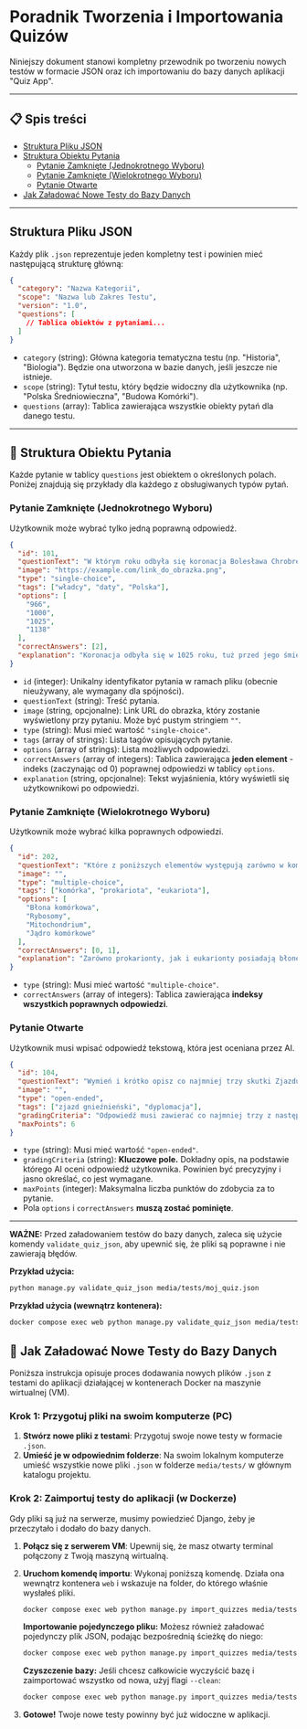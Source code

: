 # Poradnik Tworzenia i Importowania Quizów

Niniejszy dokument stanowi kompletny przewodnik po tworzeniu nowych testów w formacie JSON oraz ich importowaniu do bazy danych aplikacji "Quiz App".

---

## 📋 Spis treści

- [Struktura Pliku JSON](#-struktura-pliku-json)
- [Struktura Obiektu Pytania](#-struktura-obiektu-pytania)
  - [Pytanie Zamknięte (Jednokrotnego Wyboru)](#pytanie-zamknięte-jednokrotnego-wyboru)
  - [Pytanie Zamknięte (Wielokrotnego Wyboru)](#pytanie-zamknięte-wielokrotnego-wyboru)
  - [Pytanie Otwarte](#pytanie-otwarte)
- [Jak Załadować Nowe Testy do Bazy Danych](#-jak-załadować-nowe-testy-do-bazy-danych)

---

## Struktura Pliku JSON

Każdy plik `.json` reprezentuje jeden kompletny test i powinien mieć następującą strukturę główną:

```json
{
  "category": "Nazwa Kategorii",
  "scope": "Nazwa lub Zakres Testu",
  "version": "1.0",
  "questions": [
    // Tablica obiektów z pytaniami...
  ]
}
```

-   `category` (string): Główna kategoria tematyczna testu (np. "Historia", "Biologia"). Będzie ona utworzona w bazie danych, jeśli jeszcze nie istnieje.
-   `scope` (string): Tytuł testu, który będzie widoczny dla użytkownika (np. "Polska Średniowieczna", "Budowa Komórki").
-   `questions` (array): Tablica zawierająca wszystkie obiekty pytań dla danego testu.

---

## 📝 Struktura Obiektu Pytania

Każde pytanie w tablicy `questions` jest obiektem o określonych polach. Poniżej znajdują się przykłady dla każdego z obsługiwanych typów pytań.

### Pytanie Zamknięte (Jednokrotnego Wyboru)

Użytkownik może wybrać tylko jedną poprawną odpowiedź.

```json
{
  "id": 101,
  "questionText": "W którym roku odbyła się koronacja Bolesława Chrobrego?",
  "image": "https://example.com/link_do_obrazka.png",
  "type": "single-choice",
  "tags": ["władcy", "daty", "Polska"],
  "options": [
    "966",
    "1000",
    "1025",
    "1138"
  ],
  "correctAnswers": [2],
  "explanation": "Koronacja odbyła się w 1025 roku, tuż przed jego śmiercią."
}
```

-   `id` (integer): Unikalny identyfikator pytania w ramach pliku (obecnie nieużywany, ale wymagany dla spójności).
-   `questionText` (string): Treść pytania.
-   `image` (string, opcjonalne): Link URL do obrazka, który zostanie wyświetlony przy pytaniu. Może być pustym stringiem `""`.
-   `type` (string): Musi mieć wartość `"single-choice"`.
-   `tags` (array of strings): Lista tagów opisujących pytanie.
-   `options` (array of strings): Lista możliwych odpowiedzi.
-   `correctAnswers` (array of integers): Tablica zawierająca **jeden element** - indeks (zaczynając od 0) poprawnej odpowiedzi w tablicy `options`.
-   `explanation` (string, opcjonalne): Tekst wyjaśnienia, który wyświetli się użytkownikowi po odpowiedzi.

### Pytanie Zamknięte (Wielokrotnego Wyboru)

Użytkownik może wybrać kilka poprawnych odpowiedzi.

```json
{
  "id": 202,
  "questionText": "Które z poniższych elementów występują zarówno w komórkach prokariotycznych, jak i eukariotycznych?",
  "image": "",
  "type": "multiple-choice",
  "tags": ["komórka", "prokariota", "eukariota"],
  "options": [
    "Błona komórkowa",
    "Rybosomy",
    "Mitochondrium",
    "Jądro komórkowe"
  ],
  "correctAnswers": [0, 1],
  "explanation": "Zarówno prokarionty, jak i eukarionty posiadają błonę komórkową oraz rybosomy."
}
```

-   `type` (string): Musi mieć wartość `"multiple-choice"`.
-   `correctAnswers` (array of integers): Tablica zawierająca **indeksy wszystkich poprawnych odpowiedzi**.

### Pytanie Otwarte

Użytkownik musi wpisać odpowiedź tekstową, która jest oceniana przez AI.

```json
{
  "id": 104,
  "questionText": "Wymień i krótko opisz co najmniej trzy skutki Zjazdu Gnieźnieńskiego z 1000 roku.",
  "image": "",
  "type": "open-ended",
  "tags": ["zjazd gnieźnieński", "dyplomacja"],
  "gradingCriteria": "Odpowiedź musi zawierać co najmniej trzy z następujących skutków, z krótkim wyjaśnieniem: 1. Utworzenie niezależnej polskiej metropolii kościelnej. 2. Umocnienie pozycji międzynarodowej Polski. 3. Symboliczne uznanie suwerenności państwa przez Cesarstwo.",
  "maxPoints": 6
}
```

-   `type` (string): Musi mieć wartość `"open-ended"`.
-   `gradingCriteria` (string): **Kluczowe pole.** Dokładny opis, na podstawie którego AI oceni odpowiedź użytkownika. Powinien być precyzyjny i jasno określać, co jest wymagane.
-   `maxPoints` (integer): Maksymalna liczba punktów do zdobycia za to pytanie.
-   Pola `options` i `correctAnswers` **muszą zostać pominięte**.

---

**WAŻNE:** Przed załadowaniem testów do bazy danych, zaleca się użycie komendy `validate_quiz_json`, aby upewnić się, że pliki są poprawne i nie zawierają błędów.

**Przykład użycia:**

```bash
python manage.py validate_quiz_json media/tests/moj_quiz.json
```

**Przykład użycia (wewnątrz kontenera):**

```bash
docker compose exec web python manage.py validate_quiz_json media/tests/moj_quiz.json
```

## 🚀 Jak Załadować Nowe Testy do Bazy Danych

Poniższa instrukcja opisuje proces dodawania nowych plików `.json` z testami do aplikacji działającej w kontenerach Docker na maszynie wirtualnej (VM).

### Krok 1: Przygotuj pliki na swoim komputerze (PC)

1.  **Stwórz nowe pliki z testami**: Przygotuj swoje nowe testy w formacie `.json`.
2.  **Umieść je w odpowiednim folderze**: Na swoim lokalnym komputerze umieść wszystkie nowe pliki `.json` w folderze `media/tests/` w głównym katalogu projektu.

### Krok 2: Zaimportuj testy do aplikacji (w Dockerze)

Gdy pliki są już na serwerze, musimy powiedzieć Django, żeby je przeczytało i dodało do bazy danych.

1.  **Połącz się z serwerem VM**: Upewnij się, że masz otwarty terminal połączony z Twoją maszyną wirtualną.
2.  **Uruchom komendę importu**: Wykonaj poniższą komendę. Działa ona wewnątrz kontenera `web` i wskazuje na folder, do którego właśnie wysłałeś pliki.

    ```bash
    docker compose exec web python manage.py import_quizzes media/tests
    ```
    **Importowanie pojedynczego pliku:**
    Możesz również załadować pojedynczy plik JSON, podając bezpośrednią ścieżkę do niego:
    ```bash
    docker compose exec web python manage.py import_quizzes media/tests/moj_nowy_quiz.json
    ```
    **Czyszczenie bazy:**
    Jeśli chcesz całkowicie wyczyścić bazę i zaimportować wszystko od nowa, użyj flagi `--clean`:
    ```bash
    docker compose exec web python manage.py import_quizzes media/tests --clean
    ```

3.  **Gotowe!** Twoje nowe testy powinny być już widoczne w aplikacji.

